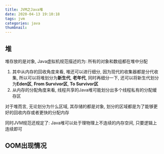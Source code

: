 ```yaml
---
title: JVM之Java堆
date: 2020-04-13 19:10:18
tags: jvm
categories: java
thumbnail: 
---
```


## 堆

<!--more-->

堆存放的是对象, Java虚拟机规范描述的为: 所有的对象和数组都在堆中分配

1. 其中从内存的回收角度来看, 堆还可以进行细分, 因为现代的收集器都是分代收集, 所以可以将堆划分为**新生代**, **老年代**, 同时再细分一下, 还可以将新生代划分为**Eden区**, **From Survivor区**, **To Survivor区**
2. 从内存的分配角度来看, 线程共享的Java堆可能划分出多个线程私有的分配缓存区

对于堆而言, 无论划分为什么区域, 其存储的都是对象, 划分的区域都是为了能够更好的回收内存或者更快的分配内存

同时JVM规范还规定了: Java堆可以处于理物理上不连续的内存空间, 只要逻辑上连续即可



## OOM出现情况

